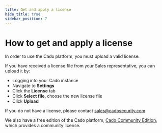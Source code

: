 ```yaml
---
title: Get and apply a license
hide_title: true
sidebar_position: 7
---
```


# How to get and apply a license
In order to use the Cado platform, you must upload a valid license.  

If you have received a license file from your Sales representative, you can upload it by:
- Logging into your Cado instance
- Navigate to **Settings**
- Click the **License** tab
- Click **Select file**, choose the new license file 
- Click **Upload**

If you do not have a license, please contact sales@cadosecurity.com 

We also have a free edition of the Cado platform, [Cado Community Edition](/cado-response/community-edition/community-intro), which provides a community license.
